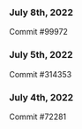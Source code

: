 ### July 8th, 2022

Commit #99972

### July 5th, 2022

Commit #314353


### July 4th, 2022

Commit #72281
